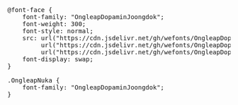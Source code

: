 <pre>
@font-face {
    font-family: "OngleapDopaminJoongdok";
    font-weight: 300;
    font-style: normal;
    src: url("https://cdn.jsdelivr.net/gh/wefonts/OngleapDopaminJoongdok/OngleapDopaminJoongdok.woff2") format("woff2"),
         url("https://cdn.jsdelivr.net/gh/wefonts/OngleapDopaminJoongdok/OngleapDopaminJoongdok.woff") format("woff"),
         url("https://cdn.jsdelivr.net/gh/wefonts/OngleapDopaminJoongdok/OngleapDopaminJoongdok.ttf") format("truetype");
    font-display: swap;
}

.OngleapNuka {
    font-family: "OngleapDopaminJoongdok";
}
  
</pre>
